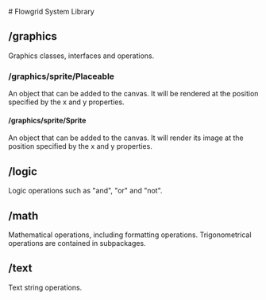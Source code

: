 # Flowgrid System Library


## /graphics

Graphics classes, interfaces and operations.


### /graphics/sprite/Placeable

An object that can be added to the canvas. It will be rendered at the position specified
by the x and y properties.


#### /graphics/sprite/Sprite

An object that can be added to the canvas. It will render its image at the position
specified by the x and y properties.


## /logic

Logic operations such as "and", "or" and "not".


## /math

Mathematical operations, including formatting operations. Trigonometrical operations are
contained in subpackages.


## /text

Text string operations.
